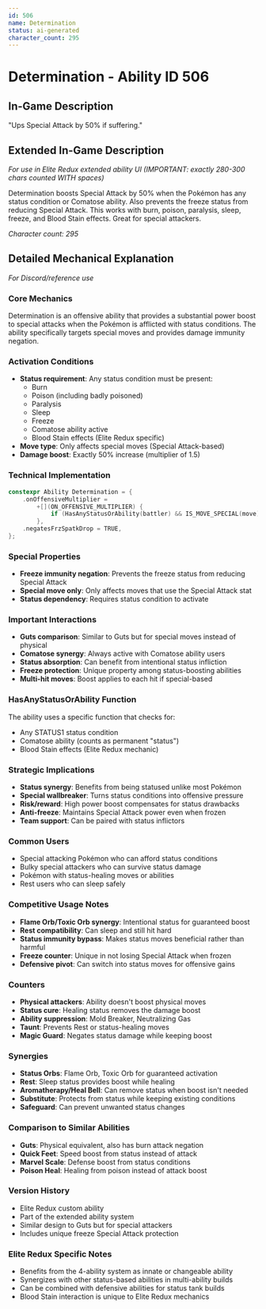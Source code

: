 ```yaml
---
id: 506
name: Determination
status: ai-generated
character_count: 295
---
```


# Determination - Ability ID 506

## In-Game Description
"Ups Special Attack by 50% if suffering."

## Extended In-Game Description
*For use in Elite Redux extended ability UI (IMPORTANT: exactly 280-300 chars counted WITH spaces)*

Determination boosts Special Attack by 50% when the Pokémon has any status condition or Comatose ability. Also prevents the freeze status from reducing Special Attack. This works with burn, poison, paralysis, sleep, freeze, and Blood Stain effects. Great for special attackers.

*Character count: 295*

## Detailed Mechanical Explanation
*For Discord/reference use*

### Core Mechanics
Determination is an offensive ability that provides a substantial power boost to special attacks when the Pokémon is afflicted with status conditions. The ability specifically targets special moves and provides damage immunity negation.

### Activation Conditions
- **Status requirement**: Any status condition must be present:
  - Burn
  - Poison (including badly poisoned)
  - Paralysis
  - Sleep
  - Freeze
  - Comatose ability active
  - Blood Stain effects (Elite Redux specific)
- **Move type**: Only affects special moves (Special Attack-based)
- **Damage boost**: Exactly 50% increase (multiplier of 1.5)

### Technical Implementation
```c
constexpr Ability Determination = {
    .onOffensiveMultiplier =
        +[](ON_OFFENSIVE_MULTIPLIER) {
            if (HasAnyStatusOrAbility(battler) && IS_MOVE_SPECIAL(move)) MUL(1.5);
        },
    .negatesFrzSpatkDrop = TRUE,
};
```

### Special Properties
- **Freeze immunity negation**: Prevents the freeze status from reducing Special Attack
- **Special move only**: Only affects moves that use the Special Attack stat
- **Status dependency**: Requires status condition to activate

### Important Interactions
- **Guts comparison**: Similar to Guts but for special moves instead of physical
- **Comatose synergy**: Always active with Comatose ability users
- **Status absorption**: Can benefit from intentional status infliction
- **Freeze protection**: Unique property among status-boosting abilities
- **Multi-hit moves**: Boost applies to each hit if special-based

### HasAnyStatusOrAbility Function
The ability uses a specific function that checks for:
- Any STATUS1 status condition
- Comatose ability (counts as permanent "status")
- Blood Stain effects (Elite Redux mechanic)

### Strategic Implications
- **Status synergy**: Benefits from being statused unlike most Pokémon
- **Special wallbreaker**: Turns status conditions into offensive pressure
- **Risk/reward**: High power boost compensates for status drawbacks
- **Anti-freeze**: Maintains Special Attack power even when frozen
- **Team support**: Can be paired with status inflictors

### Common Users
- Special attacking Pokémon who can afford status conditions
- Bulky special attackers who can survive status damage
- Pokémon with status-healing moves or abilities
- Rest users who can sleep safely

### Competitive Usage Notes
- **Flame Orb/Toxic Orb synergy**: Intentional status for guaranteed boost
- **Rest compatibility**: Can sleep and still hit hard
- **Status immunity bypass**: Makes status moves beneficial rather than harmful
- **Freeze counter**: Unique in not losing Special Attack when frozen
- **Defensive pivot**: Can switch into status moves for offensive gains

### Counters
- **Physical attackers**: Ability doesn't boost physical moves
- **Status cure**: Healing status removes the damage boost
- **Ability suppression**: Mold Breaker, Neutralizing Gas
- **Taunt**: Prevents Rest or status-healing moves
- **Magic Guard**: Negates status damage while keeping boost

### Synergies
- **Status Orbs**: Flame Orb, Toxic Orb for guaranteed activation
- **Rest**: Sleep status provides boost while healing
- **Aromatherapy/Heal Bell**: Can remove status when boost isn't needed
- **Substitute**: Protects from status while keeping existing conditions
- **Safeguard**: Can prevent unwanted status changes

### Comparison to Similar Abilities
- **Guts**: Physical equivalent, also has burn attack negation
- **Quick Feet**: Speed boost from status instead of attack
- **Marvel Scale**: Defense boost from status conditions
- **Poison Heal**: Healing from poison instead of attack boost

### Version History
- Elite Redux custom ability
- Part of the extended ability system
- Similar design to Guts but for special attackers
- Includes unique freeze Special Attack protection

### Elite Redux Specific Notes
- Benefits from the 4-ability system as innate or changeable ability
- Synergizes with other status-based abilities in multi-ability builds
- Can be combined with defensive abilities for status tank builds
- Blood Stain interaction is unique to Elite Redux mechanics